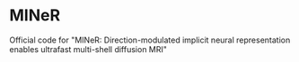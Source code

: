 # MINeR
Official code for "MINeR: Direction-modulated implicit neural representation enables ultrafast multi-shell diffusion MRI"

